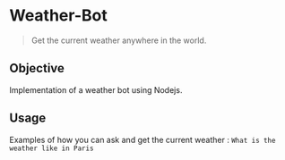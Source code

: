 # Weather-Bot
> Get the current weather anywhere in the world.

## Objective
Implementation of a weather bot using Nodejs.

## Usage
Examples of how you can ask and get the current weather : ```What is the weather like in Paris```
